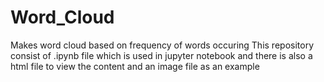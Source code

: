 # Word_Cloud
Makes word cloud based on frequency of words occuring
This repository consist of .ipynb file which is used in jupyter notebook and there is also a html file to view the content and an image file as an example
